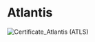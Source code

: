 # Atlantis

![Certificate_Atlantis (ATLS)](https://user-images.githubusercontent.com/81981737/156884468-4266f9a9-e570-492e-9576-97ad81b09586.jpg)
